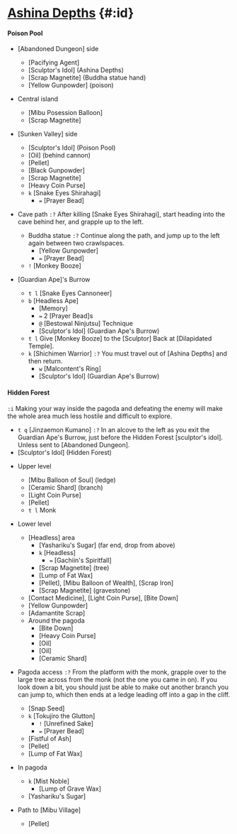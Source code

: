 # [Ashina Depths](@) {#:id}

#### Poison Pool

- [Abandoned Dungeon] side
  + [Pacifying Agent]
  + [Sculptor's Idol] (Ashina Depths)
  + [Scrap Magnetite] (Buddha statue hand)
  + [Yellow Gunpowder] (poison)

- Central island
  + [Mibu Posession Balloon]
  + [Scrap Magnetite]

- [Sunken Valley] side
  + [Sculptor's Idol] (Poison Pool)
  + [Oil] (behind cannon)
  + [Pellet]
  + [Black Gunpowder]
  + [Scrap Magnetite]
  + [Heavy Coin Purse]
  + `k` [Snake Eyes Shirahagi]
    - `=` [Prayer Bead]
- Cave path
  `:?` After killing [Snake Eyes Shirahagi], start heading into the cave behind her, and grapple up to the left.
  - Buddha statue
    `:?` Continue along the path, and jump up to the left again between two crawlspaces.
    + [Yellow Gunpowder]
    + `=` [Prayer Bead]
  + `!` [Monkey Booze]
- [Guardian Ape]'s Burrow
  + `t l` [Snake Eyes Cannoneer]
  + `b` [Headless Ape]
    - [Memory]
    - `=` 2 [Prayer Bead]s
    - `@` [Bestowal Ninjutsu] Technique
    + [Sculptor's Idol] (Guardian Ape's Burrow)
  + `t l` Give [Monkey Booze] to the [Sculptor]
    Back at [Dilapidated Temple].
  + `k` [Shichimen Warrior]
    `:?` You must travel out of [Ashina Depths] and then return.
    - `w` [Malcontent's Ring]
    + [Sculptor's Idol] (Guardian Ape's Burrow)
    
#### Hidden Forest
`:i` Making your way inside the pagoda and defeating the enemy will make the whole area much less hostile and difficult to explore.
+ `t q` [Jinzaemon Kumano]
  `:?` In an alcove to the left as you exit the Guardian Ape's Burrow, just before the Hidden Forest [sculptor's idol].
  Unless sent to [Abandoned Dungeon].
+ [Sculptor's Idol] (Hidden Forest)
- Upper level
  + [Mibu Balloon of Soul] (ledge)
  + [Ceramic Shard] (branch)
  + [Light Coin Purse]
  + [Pellet]
  + `t l` Monk
- Lower level
  - [Headless] area
    + [Yashariku's Sugar] (far end, drop from above)
    + `k` [Headless]
      - `=` [Gachiin's Spiritfall]
    + [Scrap Magnetite] (tree)
    + [Lump of Fat Wax]
    + [Pellet], [Mibu Balloon of Wealth], [Scrap Iron]
    + [Scrap Magnetite] (gravestone)
    
  + [Contact Medicine], [Light Coin Purse], [Bite Down]
  + [Yellow Gunpowder]
  + [Adamantite Scrap]
  - Around the pagoda
    + [Bite Down]
    + [Heavy Coin Purse]
    + [Oil]
    + [Oil]
    + [Ceramic Shard]
- Pagoda access
  `:?` From the platform with the monk, grapple over to the large tree across from the monk (not the one you came in on). If you look down a bit, you should just be able to make out another branch you can jump to, which then ends at a ledge leading off into a gap in the cliff.
  + [Snap Seed]
  + `k` [Tokujiro the Glutton]
    - `!` [Unrefined Sake]
    - `=` [Prayer Bead]
  + [Fistful of Ash]
  + [Pellet]
  + [Lump of Fat Wax]
- In pagoda
  + `k` [Mist Noble]
    - [Lump of Grave Wax]
  + [Yashariku's Sugar]
- Path to [Mibu Village]
  + [Pellet]